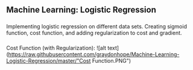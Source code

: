## Machine Learning: Logistic Regression

###
Implementing logistic regression on different data sets. Creating sigmoid function, cost function, and adding regularization to cost and gradient. 

###
Cost Function (with Regularization):
![alt text](https://raw.githubusercontent.com/graydonhope/Machine-Learning-Logistic-Regression/master/"Cost Function.PNG")
